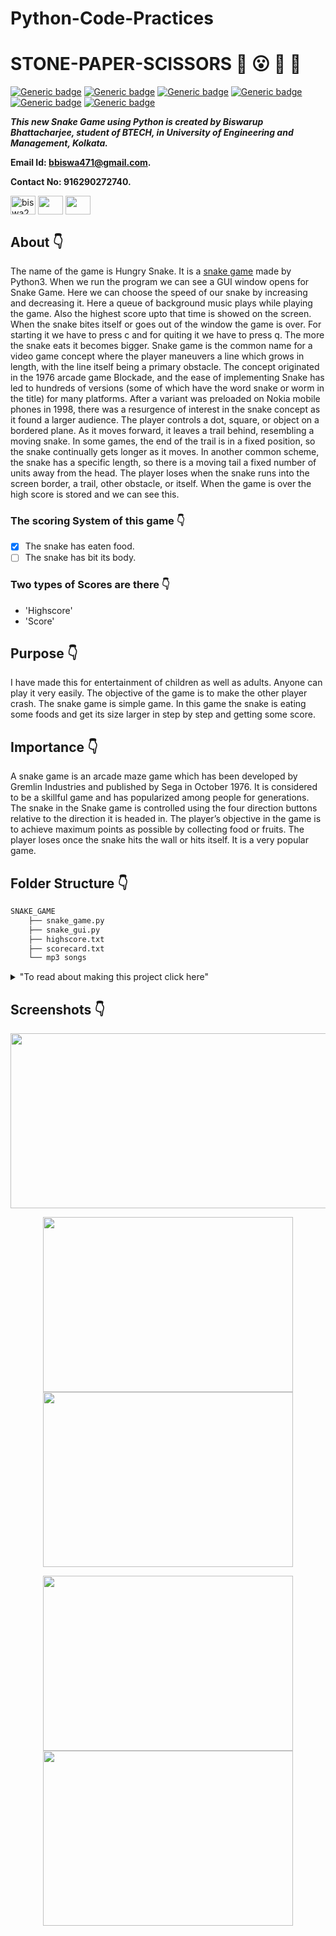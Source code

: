 # Python-Code-Practices
# STONE-PAPER-SCISSORS :star_struck: :open_mouth: :running: :star2:

[![Generic badge](https://img.shields.io/badge/advance-Python3-yellowgreen)](https://shields.io/) [![Generic badge](https://img.shields.io/badge/module-pygame-blue)](https://shields.io/) [![Generic badge](https://img.shields.io/badge/module-random-red)](https://shields.io/) [![Generic badge](https://img.shields.io/badge/module-time-brightgreen)](https://shields.io/) [![Generic badge](https://img.shields.io/badge/module-datetime-orange)](https://shields.io/) [![Generic badge](https://img.shields.io/badge/GUI-tkinter-blue)](https://shields.io/)
<br>

***This new Snake Game using Python is created by Biswarup Bhattacharjee, student of BTECH, in University of Engineering and Management, Kolkata.***

**Email Id: bbiswa471@gmail.com.** 

**Contact No: 916290272740.** 


<p align="left">
<a href="https://www.facebook.com/profile.php?id=100070395300810" target="blank"><img align="center" src="https://cdn.jsdelivr.net/npm/simple-icons@3.0.1/icons/facebook.svg" alt="biswa2210" height="30" width="40" /></a>
<a href="https://instagram.com/biswarup2210" target="blank"><img align="center" src="https://cdn.jsdelivr.net/npm/simple-icons@3.0.1/icons/instagram.svg" alt="" height="30" width="40" /></a>
<a href="https://github.com/biswa2210" target="blank"><img align="center" src="https://cdn.jsdelivr.net/npm/simple-icons@3.0.1/icons/github.svg" alt="" height="30" width="40" /></a>
</p>

## About :point_down: 

<div align="justified">
    
The name of the game is Hungry Snake. It is a [snake game](https://en.wikipedia.org/wiki/Snake_(video_game_genre)) made by Python3. When we run the program we can see a GUI window opens for Snake Game. Here we can choose the speed of our snake by increasing and decreasing it. Here a queue of background music plays while playing the game. Also the highest score upto that time is showed on the screen. When the snake bites itself or goes out of the window the game is over. For starting it we have to press c and for quiting it we have to press q. The more the snake eats it becomes bigger. Snake game is the common name for a video game concept where the player maneuvers a line which grows in length, with the line itself being a primary obstacle. The concept originated in the 1976 arcade game Blockade, and the ease of implementing Snake has led to hundreds of versions (some of which have the word snake or worm in the title) for many platforms. After a variant was preloaded on Nokia mobile phones in 1998, there was a resurgence of interest in the snake concept as it found a larger audience. The player controls a dot, square, or object on a bordered plane. As it moves forward, it leaves a trail behind, resembling a moving snake. In some games, the end of the trail is in a fixed position, so the snake continually gets longer as it moves. In another common scheme, the snake has a specific length, so there is a moving tail a fixed number of units away from the head. The player loses when the snake runs into the screen border, a trail, other obstacle, or itself. When the game is over the high score is stored and we can see this. 
</div>

### The scoring System of this game :point_down:

- [x] The snake has eaten food.
- [ ] The snake has bit its body.

### Two types of Scores are there :point_down:

- 'Highscore'
- 'Score'

## Purpose :point_down:

<div align="justified">
I have made this for entertainment of children as well as adults. Anyone can play it very easily. The objective of the game is to make the other player crash. The snake game is simple game. In this game the snake is eating some foods and get its size larger in step by step and getting some score.
</div>

## Importance :point_down:

<div align="justified">
A snake game is an arcade maze game which has been developed by Gremlin Industries and published by Sega in October 1976. It is considered to be a skillful game and has popularized among people for generations. The snake in the Snake game is controlled using the four direction buttons relative to the direction it is headed in. The player’s objective in the game is to achieve maximum points as possible by collecting food or fruits. The player loses once the snake hits the wall or hits itself. It is a very popular game. 
</div>

## Folder Structure :point_down:

```bash
SNAKE_GAME
    ├── snake_game.py
    ├── snake_gui.py
    ├── highscore.txt
    ├── scorecard.txt
    └── mp3 songs
```
<details>
    <summary>
        "To read about making this project click here"
        </summary>
    I have made this game using Python3. I have created two python files snake_game.py and snake_gui.py. The first one is for game and the second one is for the GUI. I have saved highscore in a file. Each time the snake eats food, its size increases. I have used some mp3 songs for background musics.
</details>
    
## Screenshots :point_down: 

<div align="center">
    
<a href="PICS/gui.png"><img src="PICS/gui.png" width="800" height= "280"></a>
    
<a href="PICS/snake1.jpeg"><img src="PICS/snake1.jpeg" width="400" height= "280"></a> <a href="PICS/snake2.jpeg"><img src="PICS/snake2.jpeg" width="400" height= "280"></a>

<a href="PICS/snake3.jpeg"><img src="PICS/snake3.jpeg" width="400" height= "280"></a> <a href="PICS/snake4.jpeg"><img src="PICS/snake4.jpeg" width="400" height= "280"></a>

</div>



